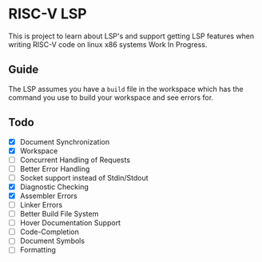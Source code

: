 # RISC-V LSP
This is project to learn about LSP's and support getting LSP features when writing RISC-V code on linux x86 systems
Work In Progress.

## Guide
The LSP assumes you have a `build` file in the workspace which has the command you use to build your workspace and see errors for. 

## Todo
- [x] Document Synchronization
- [x] Workspace
- [ ] Concurrent Handling of Requests
- [ ] Better Error Handling
- [ ] Socket support instead of Stdin/Stdout
- [x] Diagnostic Checking
 - [x] Assembler Errors
 - [ ] Linker Errors
 - [ ] Better Build File System
- [ ] Hover Documentation Support
- [ ] Code-Completion
- [ ] Document Symbols
- [ ] Formatting
